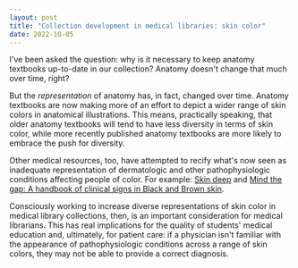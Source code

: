 ```yaml
---
layout: post
title: "Collection development in medical libraries: skin color"
date: 2022-10-05
---
```


I've been asked the question: why is it necessary to keep anatomy textbooks up-to-date in our collection? Anatomy doesn't change that much over time, right? 

But the *representation* of anatomy has, in fact, changed over time. Anatomy textbooks are now making more of an effort to depict a wider range of skin colors in anatomical illustrations. This means, practically speaking, that older anatomy textbooks will tend to have less diversity in terms of skin color, while more recently published anatomy textbooks are more likely to embrace the push for diversity.

Other medical resources, too, have attempted to recify what's now seen as inadequate representation of dermatologic and other pathophysiologic conditions affecting people of color. For example: [Skin deep](https://dftbskindeep.com/) and [Mind the gap: A handbook of clinical signs in Black and Brown skin](https://www.blackandbrownskin.co.uk/mindthegap).

Consciously working to increase diverse representations of skin color in medical library collections, then, is an important consideration for medical librarians. This has real implications for the quality of students' medical education and, ultimately, for patient care: if a physician isn't familiar with the appearance of pathophysiologic conditions across a range of skin colors, they may not be able to provide a correct diagnosis. 
